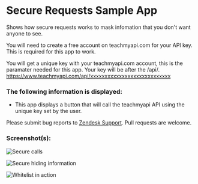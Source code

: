 # Secure Requests Sample App

Shows how secure requests works to mask infomation that you don't want anyone to see.

You will need to create a free account on teachmyapi.com for your API key. This is required for this app to work.

You will get a unique key with your teachmyapi.com account, this is the paramater needed for this app.
Your key will be after the /api/. https://www.teachmyapi.com/api/xxxxxxxxxxxxxxxxxxxxxxxxxxxx

### The following information is displayed:

* This app displays a button that will call the teachmyapi API using the unique key set by the user.

Please submit bug reports to [Zendesk Support](support@zendesk.com). Pull requests are welcome.

### Screenshot(s):
![Secure calls](http://f.cl.ly/items/2S4223223b2m0L0c0p1s/demo1.gif)

![Secure hiding information](http://f.cl.ly/items/1U0G2f1T2Q372m3d3s3I/demo2.gif)

![Whitelist in action](http://f.cl.ly/items/3q2Y033m0d0w1k3u1O1c/demo3.gif)
